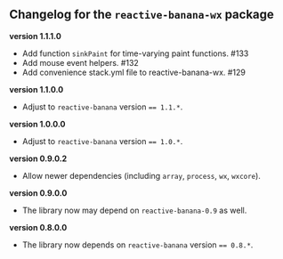 Changelog for the `reactive-banana-wx` package
----------------------------------------------

**version 1.1.1.0**

* Add function `sinkPaint` for time-varying paint functions. #133
* Add mouse event helpers. #132
* Add convenience stack.yml file to reactive-banana-wx. #129

**version 1.1.0.0**

* Adjust to `reactive-banana` version `== 1.1.*`.

**version 1.0.0.0**

* Adjust to `reactive-banana` version `== 1.0.*`.

**version 0.9.0.2**

* Allow newer dependencies (including `array`, `process`, `wx`, `wxcore`).

**version 0.9.0.0**

* The library now may depend on `reactive-banana-0.9` as well.

**version 0.8.0.0**

* The library now depends on `reactive-banana` version `== 0.8.*`.
